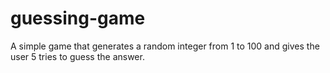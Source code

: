 # guessing-game
A simple game that generates a random integer from 1 to 100 and gives the user 5 tries to guess the answer.
